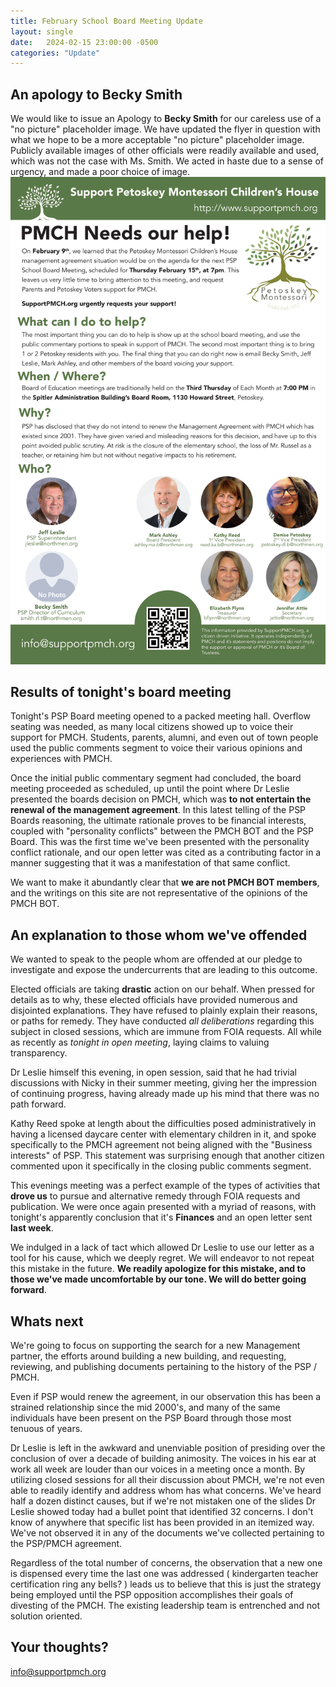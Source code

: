```yaml
---
title: February School Board Meeting Update
layout: single
date:   2024-02-15 23:00:00 -0500
categories: "Update"
---
```


## An apology to Becky Smith

We would like to issue an Apology to **Becky Smith** for our careless use of a "no picture" placeholder image. We have updated the flyer in question with what we hope to be a more acceptable "no picture" placeholder image. Publicly available images of other officials were readily available and used, which was not the case with Ms. Smith. We acted in haste due to a sense of urgency, and made a poor choice of image.
![Update Flyer](/assets/images/SupportPMCH_FebBoardMeeting.webp)
## Results of tonight's board meeting

Tonight's PSP Board meeting opened to a packed meeting hall. Overflow seating was needed, as many local citizens showed up to voice their support for PMCH. Students, parents, alumni, and even out of town people used the public comments segment to voice their various opinions and experiences with PMCH.

Once the initial public commentary segment had concluded, the board meeting proceeded as scheduled, up until the point where Dr Leslie presented the boards decision on PMCH, which was **to not entertain the renewal of the management agreement**. In this latest telling of the PSP Boards reasoning, the ultimate rationale proves to be financial interests, coupled with "personality conflicts" between the PMCH BOT and the PSP Board. This was the first time we've been presented with the personality conflict rationale, and our open letter was cited as a contributing factor in a manner suggesting that it was a manifestation of that same conflict.

We want to make it abundantly clear that **we are not PMCH BOT members**, and the writings on this site are not representative of the opinions of the PMCH BOT.

## An explanation to those whom we've offended

We wanted to speak to the people whom are offended at our pledge to investigate and expose the undercurrents that are leading to this outcome.

Elected officials are taking __drastic__ action on our behalf. When pressed for details as to why, these elected officials have provided numerous and disjointed explanations. They have refused to plainly explain their reasons, or paths for remedy. They have conducted _all deliberations_ regarding this subject in closed sessions, which are immune from FOIA requests. All while as recently as _tonight in open meeting_, laying claims to valuing transparency.

Dr Leslie himself this evening, in open session, said that he had trivial discussions with Nicky in their summer meeting, giving her the impression of continuing progress, having already made up his mind that there was no path forward.

Kathy Reed spoke at length about the difficulties posed administratively in having a licensed daycare center with elementary children in it, and spoke specifically to the PMCH agreement not being aligned with the "Business interests" of PSP. This statement was surprising enough that another citizen commented upon it specifically in the closing public comments segment.

This evenings meeting was a perfect example of the types of activities that **drove us** to pursue and alternative remedy through FOIA requests and publication. We were once again presented with a myriad of reasons, with tonight's apparently conclusion that it's **Finances** and an open letter sent **last week**.

We indulged in a lack of tact which allowed Dr Leslie to use our letter as a tool for his cause, which we deeply regret. We will endeavor to not repeat this mistake in the future. **We readily apologize for this mistake, and to those we've made uncomfortable by our tone. We will do better going forward**.

## Whats next

We're going to focus on supporting the search for a new Management partner, the efforts around building a new building, and requesting, reviewing, and publishing documents pertaining to the history of the PSP / PMCH.

Even if PSP would renew the agreement, in our observation this has been a strained relationship since the mid 2000's, and many of the same individuals have been present on the PSP Board through those most tenuous of years.

Dr Leslie is left in the awkward and unenviable position of presiding over the conclusion of over a decade of building animosity. The voices in his ear at work all week are louder than our voices in a meeting once a month. By utilizing closed sessions for all their discussion about PMCH, we're not even able to readily identify and address whom has what concerns. We've heard half a dozen distinct causes, but if we're not mistaken one of the slides Dr Leslie showed today had a bullet point that identified 32 concerns. I don't know of anywhere that specific list has been provided in an itemized way. We've not observed it in any of the documents we've collected pertaining to the PSP/PMCH agreement.

Regardless of the total number of concerns, the observation that a new one is dispensed every time the last one was addressed ( kindergarten teacher certification ring any bells? ) leads us to believe that this is just the strategy being employed until the PSP opposition accomplishes their goals of divesting of the PMCH. The existing leadership team is entrenched and not solution oriented.

## Your thoughts?
[info@supportpmch.org](mailto:info@supportpmch.org)